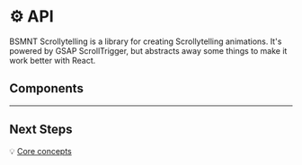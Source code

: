 # ⚙️ API

BSMNT Scrollytelling is a library for creating Scrollytelling animations. It's powered by GSAP ScrollTrigger, but abstracts away some things to make it work better with React.

## Components

---

## Next Steps

💡 [Core concepts](/docs/core-concepts.md)
